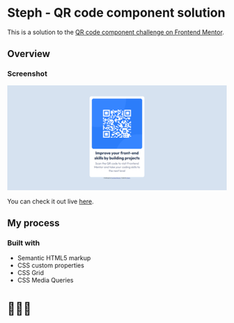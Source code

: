 # Steph - QR code component solution

This is a solution to the [QR code component challenge on Frontend Mentor](https://www.frontendmentor.io/challenges/qr-code-component-iux_sIO_H). 


## Overview

### Screenshot

![](./images/screenshot.PNG)

You can check it out live [here](https://xstephx.github.io/qr-code-component-challenge/).

## My process

### Built with

- Semantic HTML5 markup
- CSS custom properties
- CSS Grid
- CSS Media Queries


# 🚀🚀🚀




